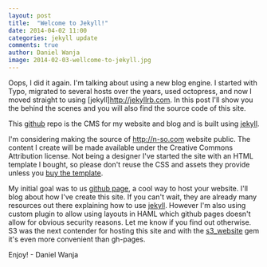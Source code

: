 ```yaml
---
layout: post
title:  "Welcome to Jekyll!"
date: 2014-04-02 11:00
categories: jekyll update
comments: true
author: Daniel Wanja
image: 2014-02-03-wellcome-to-jekyll.jpg
---
```


Oops, I did it again. I'm talking about using a new blog engine. I started with Typo, migrated to several hosts over the years, used octopress, and now I moved straight to using [jekyll]http://jekyllrb.com. In this post I'll show you the behind the scenes and you will also find the source code of this site.


<!--more-->

This [github](https://github.com/danielwanja/www.n-so.com) repo is the CMS for my website and blog and is built using [jekyll](http://jekyllrb.com/).

I'm considering making the source of http://n-so.com website public. The content I create will be made available under the Creative Commons Attribution license.  Not being a designer I've started the site with an HTML template I bought, so please don't reuse the CSS and assets they provide unless you [buy the template](https://wrapbootstrap.com/theme/plixis-multipurpose-theme-WB0R03263).

My initial goal was to us [github page](http://pages.github.com/), a cool way to host your website. I'll blog about how I've create this site. If you can't wait, they are already many resources out there explaining how to use [jekyll](http://jekyllrb.com/). However I'm also using custom plugin to allow using layouts in HAML which github pages doesn't allow for obvious security reasons. Let me know if you find out otherwise. S3 was the next contender for hosting this site and with the [s3_website](https://github.com/laurilehmijoki/s3_website) gem it's even more convenient than gh-pages.

Enjoy!
\- Daniel Wanja
